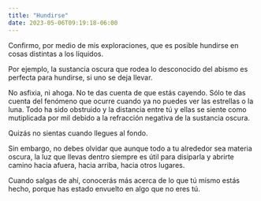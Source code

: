 ```yaml
---
title: "Hundirse"
date: 2023-05-06T09:19:18-06:00
---
```

Confirmo, por medio de mis exploraciones, que es posible hundirse en cosas distintas a los líquidos.

Por ejemplo, la sustancia oscura que rodea lo desconocido del abismo es perfecta para hundirse, si uno se deja llevar.

No asfixia, ni ahoga. No te das cuenta de que estás cayendo. Sólo te das cuenta del fenómeno que ocurre cuando ya no puedes ver las estrellas o la luna. Todo ha sido obstruido y la distancia entre tú y ellas se siente como mutiplicada por mil debido a la refracción negativa de la sustancia oscura.

Quizás no sientas cuando llegues al fondo.

Sin embargo, no debes olvidar que aunque todo a tu alrededor sea materia oscura, la luz que llevas dentro siempre es útil para disiparla y abrirte camino hacia afuera, hacia arriba, hacia otros lugares.

Cuando salgas de ahí, conocerás más acerca de lo que tú mismo estás hecho, porque has estado envuelto en algo que no eres tú.
